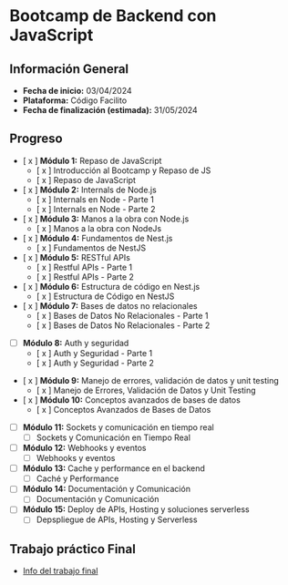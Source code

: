 # Bootcamp de Backend con JavaScript

## Información General

- **Fecha de inicio:** 03/04/2024
- **Plataforma:** Código Facilito
- **Fecha de finalización (estimada):** 31/05/2024

## Progreso

- [ x ] **Módulo 1:** Repaso de JavaScript
  - [ x ] Introducción al Bootcamp y Repaso de JS
  - [ x ] Repaso de JavaScript
- [ x ] **Módulo 2:** Internals de Node.js
  - [ x ] Internals en Node - Parte 1
  - [ x ] Internals en Node - Parte 2
- [ x ] **Módulo 3:** Manos a la obra con Node.js
  - [ x ] Manos a la obra con NodeJs
- [ x ] **Módulo 4:** Fundamentos de Nest.js
  - [ x ] Fundamentos de NestJS
- [ x ] **Módulo 5:** RESTful APIs
  - [ x ] Restful APIs - Parte 1
  - [ x ] Restful APIs - Parte 2
- [ x ] **Módulo 6:** Estructura de código en Nest.js
  - [ x ] Estructura de Código en NestJS
- [ x ] **Módulo 7:** Bases de datos no relacionales
  - [ x ] Bases de Datos No Relacionales - Parte 1
  - [ x ] Bases de Datos No Relacionales - Parte 2
- [ ] **Módulo 8:** Auth y seguridad
  - [ x ] Auth y Seguridad - Parte 1
  - [ x ] Auth y Seguridad - Parte 2
- [ x ] **Módulo 9:** Manejo de errores, validación de datos y unit testing
  - [ x ] Manejo de Errores, Validación de Datos y Unit Testing
- [ x ] **Módulo 10:** Conceptos avanzados de bases de datos
  - [ x ] Conceptos Avanzados de Bases de Datos
- [ ] **Módulo 11:** Sockets y comunicación en tiempo real
  - [ ] Sockets y Comunicación en Tiempo Real
- [ ] **Módulo 12:** Webhooks y eventos
  - [ ] Webhooks y eventos
- [ ] **Módulo 13:** Cache y performance en el backend
  - [ ] Caché y Performance
- [ ] **Módulo 14:** Documentación y Comunicación
  - [ ] Documentación y Comunicación
- [ ] **Módulo 15:** Deploy de APIs, Hosting y soluciones serverless
  - [ ] Depspliegue de APIs, Hosting y Serverless

## Trabajo práctico Final

- [Info del trabajo final](https://iamdoomling.notion.site/iamdoomling/Trabajo-pr-ctico-final-f366a1dab34245ae83726bb31fb59a25)
